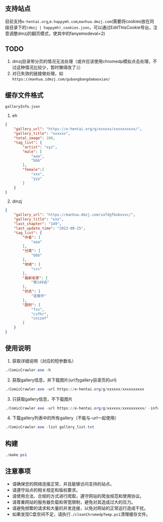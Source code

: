 ## 支持站点
目前支持`e-hentai.org`,`m.happymh.com`,`manhua.dmzj.com`(需要将cookies放在同级目录下的`(dmzj | happymh)_cookies.json`，可以通过EditThisCookie导出，注意调整dmzj的翻页模式，使其中的fanyemodeval=2)
## TODO
1. dmzj目录带分页的情况无法处理（或许应该使用chromedp模拟点击处理，不过这种情况比较少，暂时懒得改了:)）
2. 对已失效的链接做处理，如`https://manhua.idmzj.com/gubangbangdamaoxian/`
## 缓存文件格式
`galleryInfo.json`

1. eh
```json
{
    "gallery_url": "https://e-hentai.org/g/xxxxxx/xxxxxxxxxx/",
    "gallery_title": "xxxxxx",
    "total_image": 100,
    "tag_list": {
        "artist": "xyz",
        "male": [
            "aaa",
            "bbb"
        ],
        "female":[
            "xxx",
            "yyy"
        ]
    }
}
```
2. dmzj
```json
{
    "gallery_url": "https://manhua.dmzj.com/safdgfbxbxvxc/",
    "gallery_title": "xxx",
    "last_chapter": "149",
    "last_update_time": "2023-08-25",
    "tag_list": {
        "作者": [
            "aaa"
        ],
        "分类": [
            "bbb"
        ],
        "地域": [
            "ccc"
        ],
        "最新收录": [
            "第149话"
        ],
        "状态": [
            "连载中"
        ],
        "题材": [
            "fsv",
            "cvfhr",
            "cnczef"
        ]
    }
}
```
##  使用说明
1. 获取详细说明（对应的短参数名）
```powershell
./ComicCrawler.exe -h
```
2. 获取gallery信息，并下载图片(url为gallery目录页的url)
```powershell
./ComicCrawler.exe -url https://e-hentai.org/g/xxxxxx/xxxxxxxxxx
```
3. 只获取gallery信息，不下载图片
```powershell
./ComicCrawler.exe -url https://e-hentai.org/g/xxxxxx/xxxxxxxxxx/ -info
```
4. 下载gallery列表中的所有gallery（不能与-url一起使用）
```powershell
./ComicCrawler.exe -list gallery_list.txt
```
## 构建
```powershell
./make.ps1
```
## 注意事项
- 请确保您的网络连接正常，并且能够访问支持的站点。
- 请遵守站点的相关规定和版权要求。
- 请使用合法、合规的方式进行爬取，遵守网站的爬虫规范和使用协议。
- 请尊重网站的服务器负载和带宽限制，避免对其造成过大的压力。
- 请避免频繁的请求和大量的并发连接，以免对网站的正常运行造成干扰。
- 如果发现C盘空间不足，请执行`./cleanChromedpTemp.ps1`清理缓存文件。